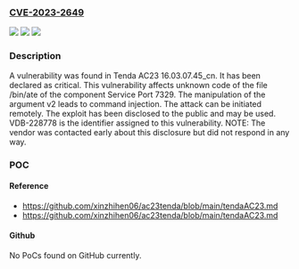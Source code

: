 ### [CVE-2023-2649](https://cve.mitre.org/cgi-bin/cvename.cgi?name=CVE-2023-2649)
![](https://img.shields.io/static/v1?label=Product&message=AC23&color=blue)
![](https://img.shields.io/static/v1?label=Version&message=%3D%2016.03.07.45_cn%20&color=brighgreen)
![](https://img.shields.io/static/v1?label=Vulnerability&message=CWE-77%20Command%20Injection&color=brighgreen)

### Description

A vulnerability was found in Tenda AC23 16.03.07.45_cn. It has been declared as critical. This vulnerability affects unknown code of the file /bin/ate of the component Service Port 7329. The manipulation of the argument v2 leads to command injection. The attack can be initiated remotely. The exploit has been disclosed to the public and may be used. VDB-228778 is the identifier assigned to this vulnerability. NOTE: The vendor was contacted early about this disclosure but did not respond in any way.

### POC

#### Reference
- https://github.com/xinzhihen06/ac23tenda/blob/main/tendaAC23.md
- https://github.com/xinzhihen06/ac23tenda/blob/main/tendaAC23.md

#### Github
No PoCs found on GitHub currently.

